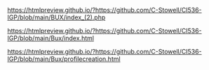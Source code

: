 https://htmlpreview.github.io/?https://github.com/C-Stowell/CI536-IGP/blob/main/BUX/index_(2).php


https://htmlpreview.github.io/?https://github.com/C-Stowell/CI536-IGP/blob/main/Bux/index.html

https://htmlpreview.github.io/?https://github.com/C-Stowell/CI536-IGP/blob/main/Bux/profilecreation.html


